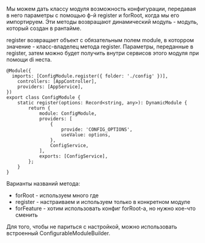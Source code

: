 Мы можем дать классу модуля возможность конфигурации, передавая в него параметры с помощью ф-й register и forRoot, когда мы его импортируем.
Эти методы возвращают динамический модуль - модуль, который создан в рантайме.

register возвращает объект с обязательным полем module, в которром значение - класс-владелец метода register. Параметры, переданные в register,
затем можно будет получить внутри сервисов этого модуля при помощи di неста.

```
@Module({
  imports: [ConfigModule.register({ folder: './config' })],
    controllers: [AppController],
    providers: [AppService],
})
export class ConfigModule {
    static register(options: Record<string, any>): DynamicModule {
        return {
            module: ConfigModule,
            providers: [
                {
                    provide: 'CONFIG_OPTIONS',
                    useValue: options,
                },
                ConfigService,
            ],
            exports: [ConfigService],
        };
    }
}
```


Варианты названий метода:
- forRoot - используем много где
- register - настраиваем и используем только в конкретном модуле
- forFeature - хотим использовать конфиг forRoot-a, но нужно кое-что сменить


Для того, чтобы не париться с настройкой, можно использовать встроенный ConfigurableModuleBuilder. 
